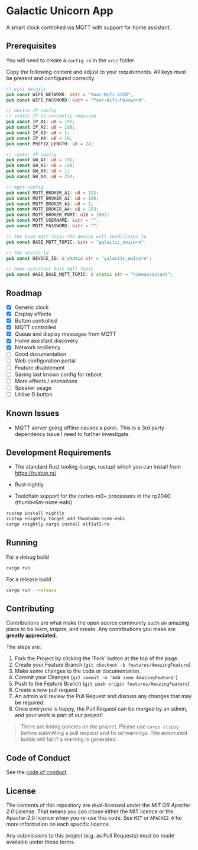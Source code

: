 # Galactic Unicorn App

A smart clock controlled via MQTT with support for home assistant.

## Prerequisites

You will need to create a `config.rs` in the `src/` folder.

Copy the following content and adjust to your requirements. All keys must be present and configured correctly.

```rust
// wifi details
pub const WIFI_NETWORK: &str = "Your-Wifi-SSID";
pub const WIFI_PASSWORD: &str = "Your-Wifi-Password";

// device IP config
// static IP is currently required
pub const IP_A1: u8 = 192;
pub const IP_A2: u8 = 168;
pub const IP_A3: u8 = 1;
pub const IP_A4: u8 = 10;
pub const PREFIX_LENGTH: u8 = 24;

// router IP config
pub const GW_A1: u8 = 192;
pub const GW_A2: u8 = 168;
pub const GW_A3: u8 = 1;
pub const GW_A4: u8 = 254;

// mqtt config
pub const MQTT_BROKER_A1: u8 = 192;
pub const MQTT_BROKER_A2: u8 = 168;
pub const MQTT_BROKER_A3: u8 = 1;
pub const MQTT_BROKER_A4: u8 = 253;
pub const MQTT_BROKER_PORT: u16 = 1883;
pub const MQTT_USERNAME: &str = "";
pub const MQTT_PASSWORD: &str = "";

// the base mqtt topic the device will send/listen to
pub const BASE_MQTT_TOPIC: &str = "galactic_unicorn";

// the device id
pub const DEVICE_ID: &'static str = "galactic_unicorn";

// home assistant base mqtt topic
pub const HASS_BASE_MQTT_TOPIC: &'static str = "homeassistant";

```

## Roadmap

- [x] Generic clock
- [x] Display effects
- [x] Button controlled
- [x] MQTT controlled
- [x] Queue and display messages from MQTT
- [x] Home assistant discovery
- [x] Network resiliency
- [ ] Good documentation
- [ ] Web configuration portal
- [ ] Feature disablement
- [ ] Saving last known config for reboot
- [ ] More effects / animations
- [ ] Speaker usage
- [ ] Utilise D button

## Known Issues

- MQTT server going offline causes a panic. This is a 3rd party dependency issue I need to further investigate.

## Development Requirements

- The standard Rust tooling (cargo, rustup) which you can install from https://rustup.rs/

- Rust nightly

- Toolchain support for the cortex-m0+ processors in the rp2040 (thumbv6m-none-eabi)

```sh
rustup install nightly
rustup +nightly target add thumbv6m-none-eabi
cargo +nightly cargo install elf2uf2-rs
```

## Running

For a debug build

```sh
cargo run
```

For a release build

```sh
cargo run --release
```

## Contributing

Contributions are what make the open source community such an amazing place to be learn, inspire, and create. Any contributions you make are **greatly appreciated**.

The steps are:

1. Fork the Project by clicking the 'Fork' button at the top of the page.
2. Create your Feature Branch (`git checkout -b features/AmazingFeature`)
3. Make some changes to the code or documentation.
4. Commit your Changes (`git commit -m 'Add some AmazingFeature'`)
5. Push to the Feature Branch (`git push origin features/AmazingFeature`)
6. Create a new pull request
7. An admin will review the Pull Request and discuss any changes that may be required.
8. Once everyone is happy, the Pull Request can be merged by an admin, and your work is part of our project!

> There are linting policies on the project. Please use `cargo clippy` before submitting a pull request and fix _all_ warnings. The automated builds will fail if a warning is generated.

## Code of Conduct

See the [code of conduct](CODE_OF_CONDUCT.md).

## License

The contents of this repository are dual-licensed under the _MIT OR Apache
2.0_ License. That means you can chose either the MIT licence or the
Apache-2.0 licence when you re-use this code. See `MIT` or `APACHE2.0` for more
information on each specific licence.

Any submissions to this project (e.g. as Pull Requests) must be made available
under these terms.
